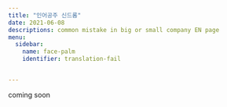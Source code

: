 ```yaml
---
title: "인어공주 신드롬"
date: 2021-06-08
descriptions: common mistake in big or small company EN page
menu:
  sidebar:
    name: face-palm
    identifier: translation-fail


---
```


coming soon
